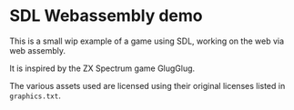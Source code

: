 # SDL Webassembly demo

This is a small wip example of a game using SDL, working on the web via web assembly. 

It is inspired by the ZX Spectrum game GlugGlug.

The various assets used are licensed using their original licenses listed in `graphics.txt`.
